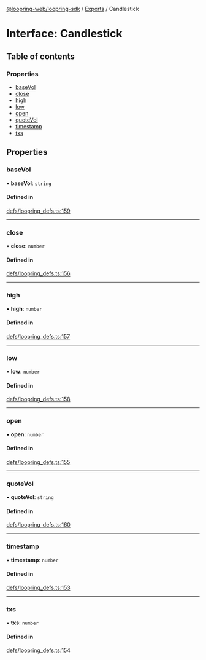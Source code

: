 [@loopring-web/loopring-sdk](../README.md) / [Exports](../modules.md) / Candlestick

# Interface: Candlestick

## Table of contents

### Properties

- [baseVol](Candlestick.md#basevol)
- [close](Candlestick.md#close)
- [high](Candlestick.md#high)
- [low](Candlestick.md#low)
- [open](Candlestick.md#open)
- [quoteVol](Candlestick.md#quotevol)
- [timestamp](Candlestick.md#timestamp)
- [txs](Candlestick.md#txs)

## Properties

### baseVol

• **baseVol**: `string`

#### Defined in

[defs/loopring_defs.ts:159](https://github.com/Loopring/loopring_sdk/blob/1b21a8d/src/defs/loopring_defs.ts#L159)

___

### close

• **close**: `number`

#### Defined in

[defs/loopring_defs.ts:156](https://github.com/Loopring/loopring_sdk/blob/1b21a8d/src/defs/loopring_defs.ts#L156)

___

### high

• **high**: `number`

#### Defined in

[defs/loopring_defs.ts:157](https://github.com/Loopring/loopring_sdk/blob/1b21a8d/src/defs/loopring_defs.ts#L157)

___

### low

• **low**: `number`

#### Defined in

[defs/loopring_defs.ts:158](https://github.com/Loopring/loopring_sdk/blob/1b21a8d/src/defs/loopring_defs.ts#L158)

___

### open

• **open**: `number`

#### Defined in

[defs/loopring_defs.ts:155](https://github.com/Loopring/loopring_sdk/blob/1b21a8d/src/defs/loopring_defs.ts#L155)

___

### quoteVol

• **quoteVol**: `string`

#### Defined in

[defs/loopring_defs.ts:160](https://github.com/Loopring/loopring_sdk/blob/1b21a8d/src/defs/loopring_defs.ts#L160)

___

### timestamp

• **timestamp**: `number`

#### Defined in

[defs/loopring_defs.ts:153](https://github.com/Loopring/loopring_sdk/blob/1b21a8d/src/defs/loopring_defs.ts#L153)

___

### txs

• **txs**: `number`

#### Defined in

[defs/loopring_defs.ts:154](https://github.com/Loopring/loopring_sdk/blob/1b21a8d/src/defs/loopring_defs.ts#L154)
